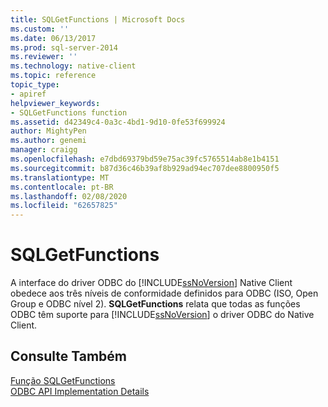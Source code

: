 ```yaml
---
title: SQLGetFunctions | Microsoft Docs
ms.custom: ''
ms.date: 06/13/2017
ms.prod: sql-server-2014
ms.reviewer: ''
ms.technology: native-client
ms.topic: reference
topic_type:
- apiref
helpviewer_keywords:
- SQLGetFunctions function
ms.assetid: d42349c4-0a3c-4bd1-9d10-0fe53f699924
author: MightyPen
ms.author: genemi
manager: craigg
ms.openlocfilehash: e7dbd69379bd59e75ac39fc5765514ab8e1b4151
ms.sourcegitcommit: b87d36c46b39af8b929ad94ec707dee8800950f5
ms.translationtype: MT
ms.contentlocale: pt-BR
ms.lasthandoff: 02/08/2020
ms.locfileid: "62657825"
---
```

# <a name="sqlgetfunctions"></a>SQLGetFunctions
  A interface do driver ODBC do [!INCLUDE[ssNoVersion](../../includes/ssnoversion-md.md)] Native Client obedece aos três níveis de conformidade definidos para ODBC (ISO, Open Group e ODBC nível 2). **SQLGetFunctions** relata que todas as funções ODBC têm suporte para [!INCLUDE[ssNoVersion](../../includes/ssnoversion-md.md)] o driver ODBC do Native Client.  
  
## <a name="see-also"></a>Consulte Também  
 [Função SQLGetFunctions](https://go.microsoft.com/fwlink/?LinkId=59353)   
 [ODBC API Implementation Details](odbc-api-implementation-details.md)  
  
  
